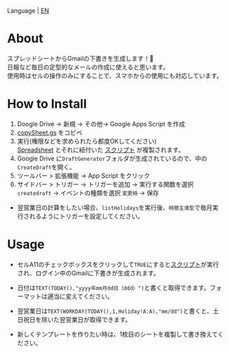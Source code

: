 Language | [EN](https://github.com/c-nao27/gmail-draft-generator/blob/master/README-en)


# About
スプレッドシートからGmailの下書きを生成します！📧  
日報など毎日の定型的なメールの作成に使えると思います。  
使用時はセルの操作のみにすることで、スマホからの使用にも対応しています。


# How to Install
1. Doogle Drive -> 新規 -> その他-> Google Apps Script を作成
2. [copySheet.gs](https://github.com/c-nao27/DraftGenerator-Gmail/blob/master/copySheet.gs) をコピペ  
3. 実行(権限などを求められたら都度OKしてください)  
   [Spreadsheet](https://docs.google.com/spreadsheets/d/11jlhA_Tim8s6njnWUwJet0un1q5nkWzBKan9579I7m4/edit#gid=0)
   とそれに紐付いた [スクリプト](https://github.com/c-nao27/DraftGenerator-Gmail/tree/master/createDraft) が複製されます。
4. Google Drive に`DraftGenerator`フォルダが生成されているので、中の`CreateDraft`を開く。  
5. ツールバー > 拡張機能 -> App Script をクリック
6. サイドバー > トリガー -> トリガーを追加 -> 実行する関数を選択 `createdraft` -> イベントの種類を選択 `変更時` -> 保存
 - 翌営業日の計算をしたい場合、`listHolidays`を実行後、`時間主導型`で毎月実行されるようにトリガーを設定してください。


# Usage
- セルA11のチェックボックスをクリックして`TRUE`にすると[スクリプト](https://github.com/c-nao27/gmail-draft-generator/blob/master/createDraft/createDraft.gs)が実行され、ログイン中のGmailに下書きが生成されます。

- 日付は`TEXT(TODAY(),"yyyy年mm月dd日（ddd）")`と書くと取得できます。フォーマットは適当に変えてください。
- 翌営業日は`TEXT(WORKDAY(TODAY(),1,Holiday!A:A),"mm/dd")`と書くと、土日祝日を除いた翌営業日が取得できます。
- 新しくテンプレートを作りたい時は、1枚目のシートを複製して書き換えてください。
